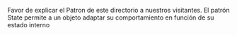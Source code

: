 Favor de explicar el Patron de este directorio a nuestros visitantes.
El patrón State permite a un objeto adaptar su comportamiento en función de su estado interno
